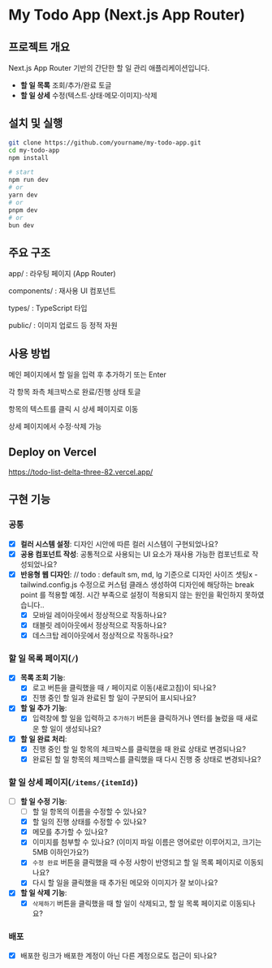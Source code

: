 # My Todo App (Next.js App Router)

## 프로젝트 개요

Next.js App Router 기반의 간단한 할 일 관리 애플리케이션입니다.

- **할 일 목록** 조회/추가/완료 토글
- **할 일 상세** 수정(텍스트·상태·메모·이미지)·삭제

## 설치 및 실행

```bash
git clone https://github.com/yourname/my-todo-app.git
cd my-todo-app
npm install

# start
npm run dev
# or
yarn dev
# or
pnpm dev
# or
bun dev
```

## 주요 구조

app/ : 라우팅 페이지 (App Router)

components/ : 재사용 UI 컴포넌트

types/ : TypeScript 타입

public/ : 이미지 업로드 등 정적 자원

## 사용 방법

메인 페이지에서 할 일을 입력 후 추가하기 또는 Enter

각 항목 좌측 체크박스로 완료/진행 상태 토글

항목의 텍스트를 클릭 시 상세 페이지로 이동

상세 페이지에서 수정·삭제 가능

## Deploy on Vercel

https://todo-list-delta-three-82.vercel.app/

## 구현 기능

### **공통**

- [x] **컬러 시스템 설정**: 디자인 시안에 따른 컬러 시스템이 구현되었나요?
- [x] **공용 컴포넌트 작성**: 공통적으로 사용되는 UI 요소가 재사용 가능한 컴포넌트로 작성되었나요?
- [x] **반응형 웹 디자인**: // todo : default sm, md, lg 기준으로 디자인 사이즈 셋팅x - tailwind.config.js 수정으로 커스텀 클래스 생성하여 디자인에 해당하는 break point 를 적용할 예정. 시간 부족으로 설정이 적용되지 않는 원인을 확인하지 못하였습니다..
  - [x] 모바일 레이아웃에서 정상적으로 작동하나요?
  - [x] 태블릿 레이아웃에서 정상적으로 작동하나요?
  - [x] 데스크탑 레이아웃에서 정상적으로 작동하나요?

### **할 일 목록 페이지(`/`)**

- [x] **목록 조회 기능**:
  - [x] 로고 버튼을 클릭했을 때 `/` 페이지로 이동(새로고침)이 되나요?
  - [x] 진행 중인 할 일과 완료된 할 일이 구분되어 표시되나요?
- [x] **할 일 추가 기능**:
  - [x] 입력창에 할 일을 입력하고 `추가하기` 버튼을 클릭하거나 엔터를 눌렀을 때 새로운 할 일이 생성되나요?
- [x] **할 일 완료 처리**:
  - [x] 진행 중인 할 일 항목의 체크박스를 클릭했을 때 완료 상태로 변경되나요?
  - [x] 완료된 할 일 항목의 체크박스를 클릭했을 때 다시 진행 중 상태로 변경되나요?

### **할 일 상세 페이지(`/items/{itemId}`)**

- [ ] **할 일 수정 기능**:
  - [ ] 할 일 항목의 이름을 수정할 수 있나요?
  - [x] 할 일의 진행 상태를 수정할 수 있나요?
  - [x] 메모를 추가할 수 있나요?
  - [x] 이미지를 첨부할 수 있나요? (이미지 파일 이름은 영어로만 이루어지고, 크기는 5MB 이하인가요?)
  - [x] `수정 완료` 버튼을 클릭했을 때 수정 사항이 반영되고 할 일 목록 페이지로 이동되나요?
  - [x] 다시 할 일을 클릭했을 때 추가된 메모와 이미지가 잘 보이나요?
- [x] **할 일 삭제 기능**:
  - [x] `삭제하기` 버튼을 클릭했을 때 할 일이 삭제되고, 할 일 목록 페이지로 이동되나요?

### 배포

- [x] 배포한 링크가 배포한 계정이 아닌 다른 계정으로도 접근이 되나요?
